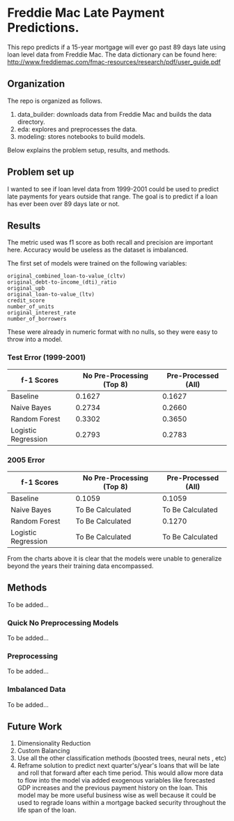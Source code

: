 # Freddie Mac Late Payment Predictions.
This repo predicts if a 15-year mortgage will ever go past 89 days late using loan level data
from Freddie Mac. The data dictionary can be found here: http://www.freddiemac.com/fmac-resources/research/pdf/user_guide.pdf

## Organization
The repo is organized as follows.
1. data_builder: downloads data from Freddie Mac and builds the
data directory.
2. eda: explores and preprocesses the data.
3. modeling: stores notebooks to build models. 

Below explains the problem setup, results, and methods.

## Problem set up
I wanted to see if loan level data from 1999-2001 could be used to
predict late payments for years outside that range. The goal is to
predict if a loan has ever been over 89 days late or not.

## Results

The metric used was f1 score as both recall and precision are
important here. Accuracy would be useless as the dataset is
imbalanced. 

The first set of models were trained on the following variables:

    original_combined_loan-to-value_(cltv) 
    original_debt-to-income_(dti)_ratio      
    original_upb                             
    original_loan-to-value_(ltv)             
    credit_score                        
    number_of_units                     
    original_interest_rate               
    number_of_borrowers 

These were already in numeric format with no nulls,
so they were easy to throw into a model.

### Test Error (1999-2001)

| f-1 Scores          | No Pre-Processing (Top 8) | Pre-Processed (All) |
|---------------------|---------------------------|---------------------|
| Baseline            | 0.1627                    | 0.1627              |
| Naive Bayes         | 0.2734                    | 0.2660              |
| Random Forest       | 0.3302                    | 0.3650              |
| Logistic Regression | 0.2793                    | 0.2783              |


### 2005 Error

| f-1 Scores          | No Pre-Processing (Top 8) | Pre-Processed (All) |
|---------------------|---------------------------|---------------------|
| Baseline            | 0.1059                    | 0.1059              |
| Naive Bayes         | To Be Calculated          | To Be Calculated    |
| Random Forest       | To Be Calculated          | 0.1270              |
| Logistic Regression | To Be Calculated          | To Be Calculated    |




From the charts above it is clear that the models were unable to
generalize beyond the years their training data encompassed.

## Methods
   To be added...
### Quick No Preprocessing Models
   To be added...
### Preprocessing
   To be added...
### Imbalanced Data
   To be added...
## Future Work

1. Dimensionality Reduction
2. Custom Balancing
3. Use all the other classification methods (boosted trees, neural nets
   , etc)
4. Reframe solution to predict next quarter's/year's loans that will 
   be late and roll that forward after each time period. This would 
   allow more data to flow into the model via added exogenous 
   variables like forecasted GDP increases and the previous payment
   history on the loan. This model may be more useful business wise
   as well because it could be used to regrade loans within a mortgage
   backed security throughout the life span of the loan. 
   